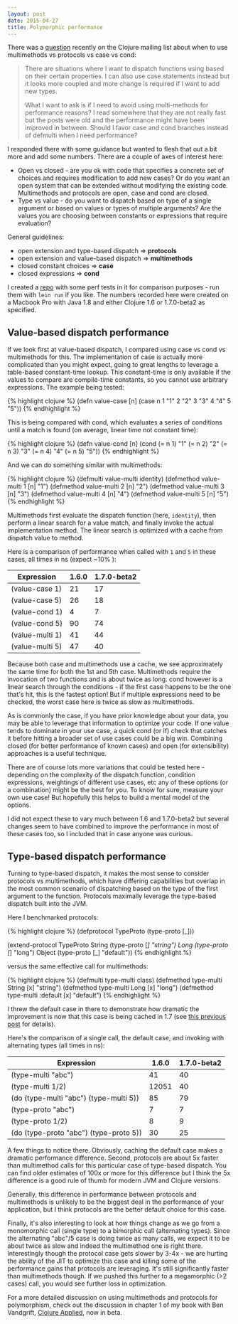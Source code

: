 ```yaml
---
layout: post
date: 2015-04-27
title: Polymorphic performance
---
```


There was a [question](https://groups.google.com/d/msg/clojure/7oROqb6dGSU/LvVT5HX6_CAJ) recently on the Clojure mailing list about when to use multimethods vs protocols vs case vs cond:

> There are situations where I want to dispatch functions using based on their certain properties. I can also use case statements instead but it looks more coupled and more change is required if I want to add new types. 
> 
> What I want to ask is if I need to avoid using multi-methods for performance reasons? I read somewhere that they are not really fast but the posts were old and the performance might have been improved in between. Should I favor case and cond branches instead of defmulti when I need performance? 

I responded there with some guidance but wanted to flesh that out a bit more and add some numbers. There are a couple of axes of interest here:

* Open vs closed - are you ok with code that specifies a concrete set of choices and requires modification to add new cases? Or do you want an open system that can be extended without modifying the existing code. Multimethods and protocols are open, case and cond are closed.
* Type vs value - do you want to dispatch based on type of a single argument or based on values or types of multiple arguments? Are the values you are choosing between constants or expressions that require evaluation?

General guidelines:

* open extension and type-based dispatch => **protocols**
* open extension and value-based dispatch => **multimethods**
* closed constant choices => **case**
* closed expressions => **cond**

I created a [repo](https://github.com/puredanger/poly-timing) with some perf tests in it for comparison purposes - run them with `lein run` if you like. The numbers recorded here were created on a Macbook Pro with Java 1.8 and either Clojure 1.6 or 1.7.0-beta2 as specified.

## Value-based dispatch performance 

If we look first at value-based dispatch, I compared using case vs cond vs multimethods for this. The implementation of case is actually more complicated than you might expect, going to great lengths to leverage a table-based constant-time lookup. This constant-time is only available if the values to compare are compile-time constants, so you cannot use arbitrary expressions. The example being tested:

{% highlight clojure %}
(defn value-case [n]
  (case n
    1 "1"
    2 "2"
    3 "3"
    4 "4"
    5 "5"))
{% endhighlight %}

This is being compared with cond, which evaluates a series of conditions until a match is found (on average, linear time not constant time):

{% highlight clojure %}
(defn value-cond [n]
  (cond
    (= n 1) "1"
    (= n 2) "2"
    (= n 3) "3"
    (= n 4) "4"
    (= n 5) "5"))
{% endhighlight %}

And we can do something similar with multimethods:

{% highlight clojure %}
(defmulti value-multi identity)
(defmethod value-multi 1 [n] "1")
(defmethod value-multi 2 [n] "2")
(defmethod value-multi 3 [n] "3")
(defmethod value-multi 4 [n] "4")
(defmethod value-multi 5 [n] "5")
{% endhighlight %}

Multimethods first evaluate the dispatch function (here, `identity`), then perform a linear search for a value match, and finally invoke the actual implementation method. The linear search is optimized with a cache from dispatch value to method.

Here is a comparison of performance when called with `1` and `5` in these cases, all times in ns (expect ~10% ):

Expression|1.6.0|1.7.0-beta2
----------|-----|-----------
(value-case 1)|21|17
(value-case 5)|26|18
(value-cond 1)|4|7
(value-cond 5)|90|74
(value-multi 1)|41|44
(value-multi 5)|47|40

Because both case and multimethods use a cache, we see approximately the same time for both the 1st and 5th case. Multimethods require the invocation of two functions and is about twice as long. cond however is a linear search through the conditions - if the first case happens to be the one that's hit, this is the fastest option! But if multiple expressions need to be checked, the worst case here is twice as slow as multimethods. 

As is commonly the case, if you have prior knowledge about your data, you may be able to leverage that information to optimize your code. If one value tends to dominate in your use case, a quick cond (or if) check that catches it before hitting a broader set of use cases could be a big win. Combining closed (for better performance of known cases) and open (for extensibility) approaches is a useful technique.

There are of course lots more variations that could be tested here - depending on the complexity of the dispatch function, condition expressions, weightings of different use cases, etc any of these options (or a combination) might be the best for you. To know for sure, measure your own use case! But hopefully this helps to build a mental model of the options.

I did not expect these to vary much between 1.6 and 1.7.0-beta2 but several changes seem to have combined to improve the performance in most of these cases too, so I included that in case anyone was curious.

## Type-based dispatch performance

Turning to type-based dispatch, it makes the most sense to consider protocols vs multimethods, which have differing capabilities but overlap in the most common scenario of dispatching based on the type of the first argument to the function. Protocols maximally leverage the type-based dispatch built into the JVM. 

Here I benchmarked protocols:

{% highlight clojure %}
(defprotocol TypeProto
  (type-proto [_]))

(extend-protocol TypeProto
  String
  (type-proto [_] "string")
  Long
  (type-proto [_] "long")
  Object
  (type-proto [_] "default"))
{% endhighlight %}

versus the same effective call for multimethods:

{% highlight clojure %}
(defmulti type-multi class)
(defmethod type-multi String [x] "string")
(defmethod type-multi Long [x] "long")
(defmethod type-multi :default [x] "default")
{% endhighlight %}

I threw the default case in there to demonstrate how dramatic the improvement is now that this case is being cached in 1.7 (see [this previous post](http://insideclojure.org/2014/12/13/multimethod-default/) for details).

Here's the comparison of a single call, the default case, and invoking with alternating types (all times in ns):

Expression|1.6.0|1.7.0-beta2
----------|-----|-----------
(type-multi "abc")|41|40
(type-multi 1/2)|12051|40
(do (type-multi "abc") (type-multi 5))|85|79
(type-proto "abc")|7|7
(type-proto 1/2)|8|9
(do (type-proto "abc") (type-proto 5))|30|25

A few things to notice there. Obviously, caching the default case makes a dramatic performance difference. Second, protocols are about 5x faster than multimethod calls for this particular case of type-based dispatch. You can find older estimates of 100x or more for this difference but I think the 5x difference is a good rule of thumb for modern JVM and Clojure versions.

Generally, this difference in performance between protocols and multimethods is unlikely to be the biggest deal in the performance of your application, but I think protocols are the better default choice for this case.

Finally, it's also interesting to look at how things change as we go from a monomorphic call (single type) to a bimorphic call (alternating types). Since the alternating "abc"/5 case is doing twice as many calls, we expect it to be about twice as slow and indeed the multimethod one is right there. Interestingly though the protocol case gets slower by 3-4x - we are hurting the ability of the JIT to optimize this case and killing some of the performance gains that protocols are leveraging. It's still significantly faster than multimethods though. If we pushed this further to a megamorphic (>2 cases) call, you would see further loss in optimization. 

For a more detailed discussion on using multimethods and protocols for polymorphism, check out the discussion in chapter 1 of my book with Ben Vandgrift, <a href="https://pragprog.com/book/vmclojeco/clojure-applied">Clojure Applied</a>, now in beta. 